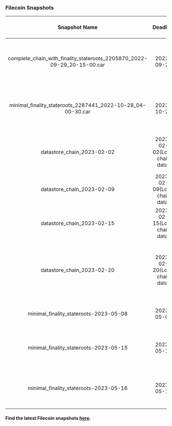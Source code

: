 ### Filecoin Snapshots

| Snapshot Name | Deadline | Snapshot Metadata | Deal Metadata | Deal Metadata NFT(opensea) |
| :-: | :-: | :-: | :-: | :-: |
| complete_chain_with_finality_stateroots_2205870_2022-09-29_20-15-00.car | 2022-09-29 | [CSV]( 2022-09-29_complete_chain/complete_chain_with_finality_stateroots_2205870_2022-09-29_20-15-00.car.csv ':include') <br> [JSON]( 2022-09-29_complete_chain/complete_chain_with_finality_stateroots_2205870_2022-09-29_20-15-00.car.json ':include')  |[swan-task-fl9rov-auto-deals.json](2022-09-29_complete_chain/swan-task-fl9rov-auto-deals.json ':include') <br> [swan-task-p9dh7u-auto-deals.json](2022-09-29_complete_chain/swan-task-p9dh7u-auto-deals.json ':include') | [swan-task-fl9rov-auto-deals.json.nft](https://opensea.io/assets/matic/0xA6787587159c017AD83fe28e746FCFAE0DD91383/43) <br>  [swan-task-p9dh7u-auto-deals.nft](https://opensea.io/assets/matic/0xA6787587159c017AD83fe28e746FCFAE0DD91383/42) |                       
| minimal_finality_stateroots_2287441_2022-10-28_04-00-30.car | 2022-10-28 | [CSV](2022-10-28_minimal_chain/minimal_finality_stateroots_2287441_2022-10-28_04-00-30.car.csv ':include') <br> [JSON](2022-10-28_minimal_chain/minimal_finality_stateroots_2287441_2022-10-28_04-00-30.car.json ':include') | [swan-task-fl9rov-auto-deals.json](2022-09-29_complete_chain/swan-task-fl9rov-auto-deals.json ':include') <br> [swan-task-p9dh7u-auto-deals.json](2022-09-29_complete_chain/swan-task-p9dh7u-auto-deals.json ':include')| [swan-task-fl9rov-auto-deals.nft](https://opensea.io/assets/matic/0xA6787587159c017AD83fe28e746FCFAE0DD91383/43) <br> [swan-task-p9dh7u-auto-deals.nft](https://opensea.io/assets/matic/0xA6787587159c017AD83fe28e746FCFAE0DD91383/42) |
| datastore_chain_2023-02-02 | 2023-02-02(Local chain data) | [JSON-1](2023-02-02_datastore_chain/filecoin-snapshot-20230202-1.json ':include') <br> [JSON-2](2023-02-02_datastore_chain/filecoin-snapshot-20230202-2.json ':include') | [swan-task-giv8d5-metadata.json](2023-02-02_datastore_chain/swan-task-giv8d5-metadata.json ':include') <br> [swan-task-nymir7-auto-deals.json](2023-02-02_datastore_chain/swan-task-nymir7-metadata.json ':include')| [swan-task-giv8d5-metadata.nft](https://opensea.io/assets/matic/0xa6787587159c017ad83fe28e746fcfae0dd91383/182/) <br> [swan-task-nymir7-auto-deals.nft](https://opensea.io/assets/matic/0xa6787587159c017ad83fe28e746fcfae0dd91383/183/) |
| datastore_chain_2023-02-09 | 2023-02-09(Local chain data) | [JSON](2023-02-09_datastore_chain/filecoin_chain-20230209.json ':include') | [swan-task-ea9sum-metadata.json](2023-02-09_datastore_chain/swan-task-ea9sum-metadata.json ':include') | [swan-task-ea9sum-metadata.nft](https://opensea.io/assets/matic/0xa6787587159c017ad83fe28e746fcfae0dd91383/184) |
| datastore_chain_2023-02-15 | 2023-02-15(Local chain data) | [JSON](2023-02-15_datastore_chain/filecoin-chain-2023-02-15.json ':include') | [swan-task-2m5tt7-metadata.json](2023-02-15_datastore_chain/swan-task-2m5tt7-metadata.json ':include') | [swan-task-2m5tt7-metadata.nft](https://opensea.io/assets/matic/0xa6787587159c017ad83fe28e746fcfae0dd91383/185) |
| datastore_chain_2023-02-20 | 2023-02-20(Local chain data) | [JSON](2023-02-20_datastore_chain/datastore-2023-02-20.json ':include') | [swan-task-gx1u5r-metadata.json](2023-02-20_datastore_chain/swan-task-gx1u5r-metadata.json ':include') <br> [swan-task-hon1x0-metadata.json](2023-02-20_datastore_chain/swan-task-hon1x0-metadata.json ':include') <br> [swan-task-n6w7m2-metadata.json](2023-02-20_datastore_chain/swan-task-n6w7m2-metadata.json ':include')| [swan-task-gx1u5r-metadata.nft](https://opensea.io/assets/matic/0xa6787587159c017ad83fe28e746fcfae0dd91383/188) <br> [swan-task-hon1x0-metadata.nft](https://opensea.io/assets/matic/0xa6787587159c017ad83fe28e746fcfae0dd91383/186) <br> [swan-task-n6w7m2-metadata.nft](https://opensea.io/assets/matic/0xa6787587159c017ad83fe28e746fcfae0dd91383/187)|
| minimal_finality_stateroots-2023-05-08 | 2023-05-08 | [JSON](2023-05-08_minimal_chain/minimal_finality_stateroots-2023-05-08.json ':include') | [swan-fil-20230508-auto-deals.json](2023-05-08_minimal_chain/swan-fil-20230508-auto-deals.json ':include') | [swan-fil-20230508-auto-deals.nft](https://opensea.io/assets/matic/0xa6787587159c017ad83fe28e746fcfae0dd91383/231/) |
| minimal_finality_stateroots-2023-05-15 | 2023-05-15 | [JSON](2023-05-15_minimal_chain/minimal_finality_stateroots-2023-05-15.json ':include') | [swan-task-1cvde4-deals.csv](2023-05-15_minimal_chain/swan-task-1cvde4-deals.csv) <br> [swan-task-1cvde4-deals.json](2023-05-15_minimal_chain/swan-task-1cvde4-deals.json ':include') | [swan-task-1cvde4-deals.nft](https://opensea.io/assets/matic/0x86624827c18cb1cb90ffb1bfb0cdc5b4252c18bc/1/) |
| minimal_finality_stateroots-2023-05-16 | 2023-05-16 | [JSON](2023-05-16_minimal_chain/minimal_finality_stateroots-2023-05-16.json ':include') | [swan-task-znbx8z-deals.csv](2023-05-16_minimal_chain/swan-task-znbx8z-deals.csv) <br> [swan-task-znbx8z-deals.json](2023-05-16_minimal_chain/swan-task-znbx8z-deals.json ':include') | [swan-task-znbx8z-deals.nft](https://opensea.io/assets/matic/0x86624827c18cb1cb90ffb1bfb0cdc5b4252c18bc/2/) |

#### Find the latest Filecoin snapshots [here](https://lotus.filecoin.io/lotus/install/start-lotus/).
